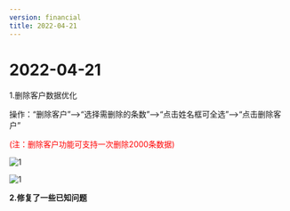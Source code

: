 ```yaml
---
version: financial
title: 2022-04-21
---
```

# 2022-04-21

<ImageViewer/>

1.删除客户数据优化  

操作：“删除客户”-->“选择需删除的条数”-->“点击姓名框可全选”-->“点击删除客户” 

 <span style="color:red">(注：删除客户功能可支持一次删除2000条数据)</span>

![1](/assets/media/2022.04.21.jin1.png "1")

![1](/assets/media/2022.04.21.jin2.png "1")

**2.修复了一些已知问题**